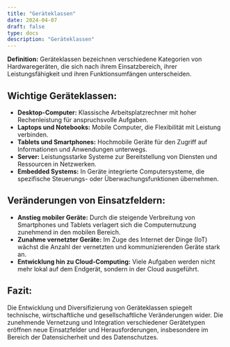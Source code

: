 ```yaml
---
title: "Geräteklassen"
date: 2024-04-07
draft: false
type: docs
description: "Geräteklassen"
---
```


**Definition:** Geräteklassen bezeichnen verschiedene Kategorien von Hardwaregeräten, die sich nach ihrem Einsatzbereich, ihrer Leistungsfähigkeit und ihren Funktionsumfängen unterscheiden.

## Wichtige Geräteklassen:

- **Desktop-Computer:** Klassische Arbeitsplatzrechner mit hoher Rechenleistung für anspruchsvolle Aufgaben.
- **Laptops und Notebooks:** Mobile Computer, die Flexibilität mit Leistung verbinden.
- **Tablets und Smartphones:** Hochmobile Geräte für den Zugriff auf Informationen und Anwendungen unterwegs.
- **Server:** Leistungsstarke Systeme zur Bereitstellung von Diensten und Ressourcen in Netzwerken.
- **Embedded Systems:** In Geräte integrierte Computersysteme, die spezifische Steuerungs- oder Überwachungsfunktionen übernehmen.

## Veränderungen von Einsatzfeldern:

- **Anstieg mobiler Geräte:** Durch die steigende Verbreitung von Smartphones und Tablets verlagert sich die Computernutzung zunehmend in den mobilen Bereich.
- **Zunahme vernetzter Geräte:** Im Zuge des Internet der Dinge (IoT) wächst die Anzahl der vernetzten und kommunizierenden Geräte stark an.
- **Entwicklung hin zu Cloud-Computing:** Viele Aufgaben werden nicht mehr lokal auf dem Endgerät, sondern in der Cloud ausgeführt.

## Fazit:

Die Entwicklung und Diversifizierung von Geräteklassen spiegelt technische, wirtschaftliche und gesellschaftliche Veränderungen wider. Die zunehmende Vernetzung und Integration verschiedener Gerätetypen eröffnen neue Einsatzfelder und Herausforderungen, insbesondere im Bereich der Datensicherheit und des Datenschutzes.
